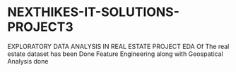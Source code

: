 # NEXTHIKES-IT-SOLUTIONS-PROJECT3
EXPLORATORY DATA ANALYSIS IN REAL ESTATE PROJECT 
EDA Of The real estate dataset has been Done
Feature Engineering along with Geospatical Analysis done 

